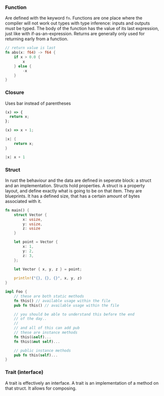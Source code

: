 ### Function

Are defined with the keyword `fn`.
Functions are one place where the compiler will not work out types with type inference: inputs and outputs must be typed.
The body of the function has the value of its last expression, just like with if-as-an-expression.
Returns are generally only used for returning early from a function.

```rust
// return value is last 
fn abs(x: f64) -> f64 {
    if x > 0.0 {
        x
    } else {
        -x
    }
}
```

### Closure

Uses bar instead of parentheses

```typescript
(x) => {
  return x;
};

(x) => x + 1;
```

```rust
|x| {
    return x;
}

|x| x + 1
```

### Struct

In rust the behaviour and the data are defined in seperate block: a struct and an implementation.
Structs hold properties.
A struct is a property layout, and define exactly what is going to be on that item.
They are blueprints.
It has a defined size, that has a certain amount of bytes associated with it.

```rust
fn main() {
    struct Vector {
        x: usize,
        y: usize,
        z: usize
    }

    let point = Vector {
        x: 1,
        y: 2,
        z: 3,
    };
    
    let Vector { x, y, z } = point;

    println!("{}, {}, {}", x, y, z)
}
```

```rust
impl Foo {
    // these are both static methods
    fn this() // available usage within the file
    pub fn this() // available usage within the file

    // you should be able to understand this before the end
    // of the day..
    //
    // and all of this can add pub
    // these are instance methods
    fn this(&self)...
    fn this(&mut self)...

    // public instance methods
    pub fn this(self)...
}
```

### Trait (interface)

A trait is effectively an interface.
A trait is an implementation of a method on that struct.
It allows for composing.